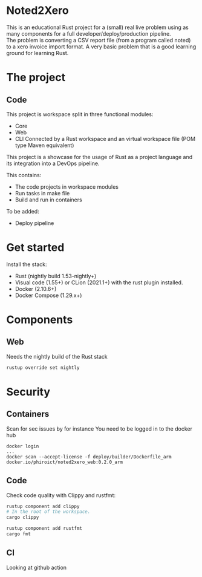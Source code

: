 # Noted2Xero

This is an educational Rust project for a (small) real live problem using as many components for a full developer/deploy/production 
pipeline.  
The problem is converting a CSV report file (from a program called noted) to a xero invoice import format. A very basic problem
that is a good learning ground for learning Rust.

# The project

## Code
This project is workspace split in three functional modules: 
- Core
- Web
- CLI 
Connected by a Rust workspace and an virtual workspace file (POM type Maven equivalent)

This project is a showcase for the usage of Rust as a project language and its integration into a DevOps pipeline.

This contains: 
- The code projects in workspace modules
- Run tasks in make file
- Build and run in containers 

To be added: 
- Deploy pipeline


# Get started 

Install the stack: 
- Rust (nightly build 1.53-nightly+) 
- Visual code (1.55+) or CLion (2021.1+) with the rust plugin installed.  
- Docker (2.10.6+)
- Docker Compose (1.29.x+)

# Components 

## Web 
Needs the nightly build of the Rust stack

```bash 
rustup override set nightly
```


# Security

## Containers
Scan for sec issues by for instance
You need to be logged in to the docker hub


```
docker login
...
docker scan --accept-license -f deploy/builder/Dockerfile_arm docker.io/phiroict/noted2xero_web:0.2.0_arm
```

## Code 

Check code quality with Clippy and rustfmt: 

```bash
rustup component add clippy 
# In the root of the workspace. 
cargo clippy

rustup component add rustfmt
cargo fmt
```

## CI
Looking at github action